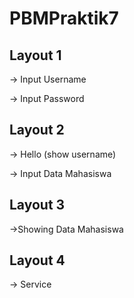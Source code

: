 # PBMPraktik7 

## Layout 1 

-> Input Username

-> Input Password

## Layout 2

-> Hello (show username)

-> Input Data Mahasiswa

## Layout 3

->Showing Data Mahasiswa

## Layout 4

-> Service
